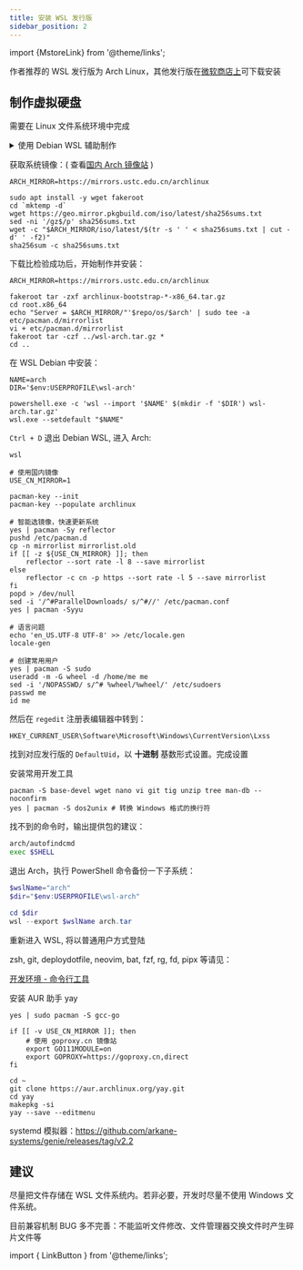 ```yaml
---
title: 安装 WSL 发行版
sidebar_position: 2
---
```


import {MstoreLink} from '@theme/links';

作者推荐的 WSL 发行版为 Arch Linux，其他发行版在<a href="https://aka.ms/wslstore">微软商店上</a>可下载安装

## 制作虚拟硬盘

需要在 Linux 文件系统环境中完成

<details><summary>使用 Debian WSL 辅助制作</summary>

1. 从 <MstoreLink id="9MSVKQC78PK6" name="微软商店"/> 安装
2. 输入用户名密码以初始化，例如 `me` : `'`

要想从国内镜像源加速 apt 获取：

1. 获取缺失的软件包：
   [可信证书](https://packages.debian.org/stable/all/ca-certificates/download)
   及 [openssl](https://packages.debian.org/stable/amd64/openssl/download)
2. ```shell
   wsl sudo apt install -y ./ca-certificates_*.deb ./openssl_*.deb
   ```
3. <a href="/docs/setup-linux/for-debian#国内镜像软件仓" target="_blank">
   设置镜像源并更新</a>

</details>

获取系统镜像：( 查看[国内 Arch 镜像站](https://mirrorz.org/os/archlinux) )

```shell
ARCH_MIRROR=https://mirrors.ustc.edu.cn/archlinux

sudo apt install -y wget fakeroot
cd `mktemp -d`
wget https://geo.mirror.pkgbuild.com/iso/latest/sha256sums.txt
sed -ni '/gz$/p' sha256sums.txt
wget -c "$ARCH_MIRROR/iso/latest/$(tr -s ' ' < sha256sums.txt | cut -d' ' -f2)"
sha256sum -c sha256sums.txt
```

下载比检验成功后，开始制作并安装：

```shell
ARCH_MIRROR=https://mirrors.ustc.edu.cn/archlinux

fakeroot tar -zxf archlinux-bootstrap-*-x86_64.tar.gz
cd root.x86_64
echo "Server = $ARCH_MIRROR/"'$repo/os/$arch' | sudo tee -a etc/pacman.d/mirrorlist
vi + etc/pacman.d/mirrorlist
fakeroot tar -czf ../wsl-arch.tar.gz *
cd ..
```

<!--
[ -x "$(command -v explorer.exe)" ] && explorer.exe .
-->

在 WSL Debian 中安装：

```shell
NAME=arch
DIR='$env:USERPROFILE\wsl-arch'

powershell.exe -c 'wsl --import '$NAME' $(mkdir -f '$DIR') wsl-arch.tar.gz'
wsl.exe --setdefault "$NAME"
```

`Ctrl + D` 退出 Debian WSL, 进入 Arch:

    wsl

```shell
# 使用国内镜像
USE_CN_MIRROR=1

pacman-key --init
pacman-key --populate archlinux

# 智能选镜像，快速更新系统
yes | pacman -Sy reflector
pushd /etc/pacman.d
cp -n mirrorlist mirrorlist.old
if [[ -z ${USE_CN_MIRROR} ]]; then
    reflector --sort rate -l 8 --save mirrorlist
else
    reflector -c cn -p https --sort rate -l 5 --save mirrorlist
fi
popd > /dev/null
sed -i '/^#ParallelDownloads/ s/^#//' /etc/pacman.conf
yes | pacman -Syyu

# 语言问题
echo 'en_US.UTF-8 UTF-8' >> /etc/locale.gen
locale-gen

# 创建常用用户
yes | pacman -S sudo
useradd -m -G wheel -d /home/me me
sed -i '/NOPASSWD/ s/^# %wheel/%wheel/' /etc/sudoers
passwd me
id me
```

然后在 `regedit` 注册表编辑器中转到：

    HKEY_CURRENT_USER\Software\Microsoft\Windows\CurrentVersion\Lxss

找到对应发行版的 `DefaultUid`，以 **十进制** 基数形式设置。完成设置

安装常用开发工具

```shell
pacman -S base-devel wget nano vi git tig unzip tree man-db --noconfirm
yes | pacman -S dos2unix # 转换 Windows 格式的换行符
```

找不到的命令时，输出提供包的建议：

```bash
arch/autofindcmd
exec $SHELL
```

退出 Arch，执行 PowerShell 命令备份一下子系统：

```powershell
$wslName="arch"
$dir="$env:USERPROFILE\wsl-arch"

cd $dir
wsl --export $wslName arch.tar
```

重新进入 WSL, 将以普通用户方式登陆

zsh, git, deploydotfile, neovim, bat, fzf, rg, fd, pipx 等请见：

<a target="_blank" href="/docs/devenv/catalog#命令行工具">
  开发环境 - 命令行工具
</a>

<br/>

安装 AUR 助手 yay

```shell
yes | sudo pacman -S gcc-go

if [[ -v USE_CN_MIRROR ]]; then
    # 使用 goproxy.cn 镜像站
    export GO111MODULE=on
    export GOPROXY=https://goproxy.cn,direct
fi

cd ~
git clone https://aur.archlinux.org/yay.git
cd yay
makepkg -si
yay --save --editmenu
```

systemd 模拟器：https://github.com/arkane-systems/genie/releases/tag/v2.2

## 建议

尽量把文件存储在 WSL 文件系统内。若非必要，开发时尽量不使用 Windows 文件系统。

目前兼容机制 BUG 多不完善：不能监听文件修改、文件管理器交换文件时产生碎片文件等

<!-- printf "\n-c cn\n" >> /etc/xdg/reflector/reflector.conf -->

import { LinkButton } from '@theme/links';
